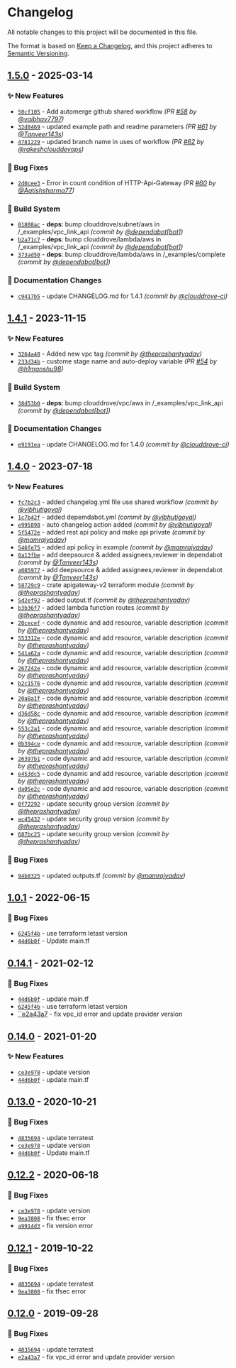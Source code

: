 # Changelog
All notable changes to this project will be documented in this file.

The format is based on [Keep a Changelog](https://keepachangelog.com/en/1.0.0/),
and this project adheres to [Semantic Versioning](https://semver.org/spec/v2.0.0.html).

## [1.5.0] - 2025-03-14
### :sparkles: New Features
- [`50cf105`](https://github.com/clouddrove/terraform-aws-api-gateway/commit/50cf1051642fb29642d227d51256c37ab8fb4fc6) - Add automerge github shared workflow *(PR [#58](https://github.com/clouddrove/terraform-aws-api-gateway/pull/58) by [@vaibhav7797](https://github.com/vaibhav7797))*
- [`32d8469`](https://github.com/clouddrove/terraform-aws-api-gateway/commit/32d8469e8a30aff35159a5e3e31107eb8bc37df1) - updated example path and readme parameters *(PR [#61](https://github.com/clouddrove/terraform-aws-api-gateway/pull/61) by [@Tanveer143s](https://github.com/Tanveer143s))*
- [`4781229`](https://github.com/clouddrove/terraform-aws-api-gateway/commit/47812297ac350d8d17f77574adcfe49eadb193b7) - updated branch name in uses of workflow *(PR [#62](https://github.com/clouddrove/terraform-aws-api-gateway/pull/62) by [@rakeshclouddevops](https://github.com/rakeshclouddevops))*

### :bug: Bug Fixes
- [`2d0cee3`](https://github.com/clouddrove/terraform-aws-api-gateway/commit/2d0cee303784cc3168a3365bd5ca8ff9b37343de) - Error in count condition of HTTP-Api-Gateway *(PR [#60](https://github.com/clouddrove/terraform-aws-api-gateway/pull/60) by [@Aatishsharma77](https://github.com/Aatishsharma77))*

### :construction_worker: Build System
- [`01808ac`](https://github.com/clouddrove/terraform-aws-api-gateway/commit/01808acac8afbcf52a156ce5f0125225d419c9ba) - **deps**: bump clouddrove/subnet/aws in /_examples/vpc_link_api *(commit by [@dependabot[bot]](https://github.com/apps/dependabot))*
- [`b2a71c7`](https://github.com/clouddrove/terraform-aws-api-gateway/commit/b2a71c724381371d19f028447ee16529c0c906ed) - **deps**: bump clouddrove/lambda/aws in /_examples/vpc_link_api *(commit by [@dependabot[bot]](https://github.com/apps/dependabot))*
- [`373ad50`](https://github.com/clouddrove/terraform-aws-api-gateway/commit/373ad50f02bac6a35effaa844b65c862a5220b49) - **deps**: bump clouddrove/lambda/aws in /_examples/complete *(commit by [@dependabot[bot]](https://github.com/apps/dependabot))*

### :memo: Documentation Changes
- [`c9417b5`](https://github.com/clouddrove/terraform-aws-api-gateway/commit/c9417b5e9985d7b9eab1a9ceeef1135b7be350a9) - update CHANGELOG.md for 1.4.1 *(commit by [@clouddrove-ci](https://github.com/clouddrove-ci))*


## [1.4.1] - 2023-11-15
### :sparkles: New Features
- [`3264a48`](https://github.com/clouddrove/terraform-aws-api-gateway/commit/3264a489ebdf1664dfcfb101777eb28a5b7c5d50) - Added new vpc tag *(commit by [@theprashantyadav](https://github.com/theprashantyadav))*
- [`233d34b`](https://github.com/clouddrove/terraform-aws-api-gateway/commit/233d34bb997fe4cc561ec80bc1a383f27a796992) - custome stage name and auto-deploy variable *(PR [#54](https://github.com/clouddrove/terraform-aws-api-gateway/pull/54) by [@h1manshu98](https://github.com/h1manshu98))*

### :construction_worker: Build System
- [`38d53b0`](https://github.com/clouddrove/terraform-aws-api-gateway/commit/38d53b0e1361bc77c09aaca8895cedfdb369651a) - **deps**: bump clouddrove/vpc/aws in /_examples/vpc_link_api *(commit by [@dependabot[bot]](https://github.com/apps/dependabot))*

### :memo: Documentation Changes
- [`e9191ea`](https://github.com/clouddrove/terraform-aws-api-gateway/commit/e9191ea607d6d0bba54ad64adf3926d57c75af88) - update CHANGELOG.md for 1.4.0 *(commit by [@clouddrove-ci](https://github.com/clouddrove-ci))*


## [1.4.0] - 2023-07-18
### :sparkles: New Features
- [`fc7b2c3`](https://github.com/clouddrove/terraform-aws-api-gateway/commit/fc7b2c3ecdbe0dd8d92e6078afbc5368ac60930f) - added changelog.yml file use shared workflow *(commit by [@vibhutigoyal](https://github.com/vibhutigoyal))*
- [`1c7b42f`](https://github.com/clouddrove/terraform-aws-api-gateway/commit/1c7b42fd7e5777e35cfdc99de3f1e0c18db2ad9c) - added depemdabot.yml *(commit by [@vibhutigoyal](https://github.com/vibhutigoyal))*
- [`e995898`](https://github.com/clouddrove/terraform-aws-api-gateway/commit/e995898e6f784868160c8f6f7c2589ac1232aa37) - auto changelog action added *(commit by [@vibhutigoyal](https://github.com/vibhutigoyal))*
- [`5f5472e`](https://github.com/clouddrove/terraform-aws-api-gateway/commit/5f5472e8c5b231de8c21a606f016857abd9a70c7) - added rest api policy and make api private *(commit by [@mamrajyadav](https://github.com/mamrajyadav))*
- [`546fe75`](https://github.com/clouddrove/terraform-aws-api-gateway/commit/546fe756d1709e8b4502f74f0f089ab3ea5b012b) - added api policy in example *(commit by [@mamrajyadav](https://github.com/mamrajyadav))*
- [`0a13fbe`](https://github.com/clouddrove/terraform-aws-api-gateway/commit/0a13fbe0d48fc2df28d302a557b7f6b11d2cc4ac) - add deepsource & added assignees,reviewer in dependabot *(commit by [@Tanveer143s](https://github.com/Tanveer143s))*
- [`a085977`](https://github.com/clouddrove/terraform-aws-api-gateway/commit/a085977168f8013f48c09b5235fd3f5a55ad5439) - add deepsource & added assignees,reviewer in dependabot *(commit by [@Tanveer143s](https://github.com/Tanveer143s))*
- [`58729c9`](https://github.com/clouddrove/terraform-aws-api-gateway/commit/58729c96baa75b7c87da843b41dc3931a6245bc7) - crate apigateway-v2 terraform module *(commit by [@theprashantyadav](https://github.com/theprashantyadav))*
- [`5d2ef92`](https://github.com/clouddrove/terraform-aws-api-gateway/commit/5d2ef92e1a19245847519066d42879c62a90fa17) - added output.tf *(commit by [@theprashantyadav](https://github.com/theprashantyadav))*
- [`b3b36f7`](https://github.com/clouddrove/terraform-aws-api-gateway/commit/b3b36f7b78ee35471fe089557e2a59cfa0338563) - added lambda function routes *(commit by [@theprashantyadav](https://github.com/theprashantyadav))*
- [`20cecef`](https://github.com/clouddrove/terraform-aws-api-gateway/commit/20cecef6798dbfa3d634996b8f57a7f1e287b3f0) - code dynamic and add resource, variable description *(commit by [@theprashantyadav](https://github.com/theprashantyadav))*
- [`553312e`](https://github.com/clouddrove/terraform-aws-api-gateway/commit/553312e5240250806b38197bf908239080ec5cd4) - code dynamic and add resource, variable description *(commit by [@theprashantyadav](https://github.com/theprashantyadav))*
- [`541a62a`](https://github.com/clouddrove/terraform-aws-api-gateway/commit/541a62af3f7a030f8f6dff0bba2afff3b6096965) - code dynamic and add resource, variable description *(commit by [@theprashantyadav](https://github.com/theprashantyadav))*
- [`267242e`](https://github.com/clouddrove/terraform-aws-api-gateway/commit/267242e02762f99f171aec272ed26c5cf53e269b) - code dynamic and add resource, variable description *(commit by [@theprashantyadav](https://github.com/theprashantyadav))*
- [`b2c1576`](https://github.com/clouddrove/terraform-aws-api-gateway/commit/b2c1576be72322f3fd3e599d405007d8b3343b25) - code dynamic and add resource, variable description *(commit by [@theprashantyadav](https://github.com/theprashantyadav))*
- [`20a8a1f`](https://github.com/clouddrove/terraform-aws-api-gateway/commit/20a8a1f14ee685b3b9f4233105dd12e0ee94654d) - code dynamic and add resource, variable description *(commit by [@theprashantyadav](https://github.com/theprashantyadav))*
- [`d36d58c`](https://github.com/clouddrove/terraform-aws-api-gateway/commit/d36d58ce68967ff6e65515ecdd433cfe2b326b42) - code dynamic and add resource, variable description *(commit by [@theprashantyadav](https://github.com/theprashantyadav))*
- [`553c2a1`](https://github.com/clouddrove/terraform-aws-api-gateway/commit/553c2a1a7211426c34f06ea22b13e92b16f5477a) - code dynamic and add resource, variable description *(commit by [@theprashantyadav](https://github.com/theprashantyadav))*
- [`0b394ce`](https://github.com/clouddrove/terraform-aws-api-gateway/commit/0b394ce106837038d79663a4e337f0528cc029f9) - code dynamic and add resource, variable description *(commit by [@theprashantyadav](https://github.com/theprashantyadav))*
- [`26397b1`](https://github.com/clouddrove/terraform-aws-api-gateway/commit/26397b1c2370d056795f180f5517c407e9b57202) - code dynamic and add resource, variable description *(commit by [@theprashantyadav](https://github.com/theprashantyadav))*
- [`e453dc5`](https://github.com/clouddrove/terraform-aws-api-gateway/commit/e453dc5b00db9efafdb30b6e20ae843e4fb25794) - code dynamic and add resource, variable description *(commit by [@theprashantyadav](https://github.com/theprashantyadav))*
- [`da05e2c`](https://github.com/clouddrove/terraform-aws-api-gateway/commit/da05e2cea4a25d582c51c5be41a24301f245d430) - code dynamic and add resource, variable description *(commit by [@theprashantyadav](https://github.com/theprashantyadav))*
- [`0f72292`](https://github.com/clouddrove/terraform-aws-api-gateway/commit/0f72292f3a6084bfa317082396ed6ed8e0dd71f2) - update security group version *(commit by [@theprashantyadav](https://github.com/theprashantyadav))*
- [`ac45432`](https://github.com/clouddrove/terraform-aws-api-gateway/commit/ac4543227af68196f2ddaf4623be242dc2fa7879) - update security group version *(commit by [@theprashantyadav](https://github.com/theprashantyadav))*
- [`687bc25`](https://github.com/clouddrove/terraform-aws-api-gateway/commit/687bc25bf8a7dcec5e680a4e3160ba90e1c7d468) - update security group version *(commit by [@theprashantyadav](https://github.com/theprashantyadav))*

### :bug: Bug Fixes
- [`94b8325`](https://github.com/clouddrove/terraform-aws-api-gateway/commit/94b83252956581f636b0ea3bcef7eb17c36d77aa) - updated outputs.tf *(commit by [@mamrajyadav](https://github.com/mamrajyadav))*


## [1.0.1] - 2022-06-15
### :bug: Bug Fixes
- [`6245f4b`](https://github.com/clouddrove/terraform-aws-api-gateway/commit/6245f4b6d8706cb609c04d59895417ad71c73f82) - use terraform letast version 
- [`44d6b0f`](https://github.com/clouddrove/terraform-aws-api-gateway/commit/44d6b0f89365480a88d4d3cc66576a37edc99265) - Update main.tf 


## [0.14.1] - 2021-02-12
### :bug: Bug Fixes
- [`44d6b0f`](https://github.com/clouddrove/terraform-aws-api-gateway/commit/44d6b0f89365480a88d4d3cc66576a37edc99265) - update main.tf
- [`6245f4b`](https://github.com/clouddrove/terraform-aws-api-gateway/commit/6245f4b6d8706cb609c04d59895417ad71c73f82) - use terraform letast version 
- [``e2a43a7](https://github.com/clouddrove/terraform-aws-api-gateway/commit/e2a43a781654347c1cbe2c8b1e37c935e9092c82) - fix vpc_id error and update provider version 

## [0.14.0] - 2021-01-20
### :sparkles: New Features
- [`ce3e978`](https://github.com/clouddrove/terraform-aws-api-gateway/commit/ce3e9782f7a0e774b4a9be1b30eee0d91bccbf3a) - update version
- [`44d6b0f`](https://github.com/clouddrove/terraform-aws-api-gateway/commit/44d6b0f89365480a88d4d3cc66576a37edc99265) - update main.tf

## [0.13.0] - 2020-10-21
### :bug: Bug Fixes
- [`4835694`](https://github.com/clouddrove/terraform-aws-api-gateway/commit/48356946a9fefdccc4e721e3b4810fbb9a633e4b) - update terratest 
- [`ce3e978`](https://github.com/clouddrove/terraform-aws-api-gateway/commit/ce3e9782f7a0e774b4a9be1b30eee0d91bccbf3a) - update version 
- [`44d6b0f`](https://github.com/clouddrove/terraform-aws-api-gateway/commit/44d6b0f89365480a88d4d3cc66576a37edc99265) - Update main.tf 

## [0.12.2] - 2020-06-18
### :bug: Bug Fixes
- [`ce3e978`](https://github.com/clouddrove/terraform-aws-api-gateway/commit/ce3e9782f7a0e774b4a9be1b30eee0d91bccbf3a) - update version 
- [`9ea3808`](https://github.com/clouddrove/terraform-aws-api-gateway/commit/9ea380849e5384be78050ccdafe7bf3eac059ae6) - fix tfsec error
- [`a9914d3`](https://github.com/clouddrove/terraform-aws-api-gateway/commit/a9914d355f9c487a63f4f65f4d504e7ff9fe2420) - fix version error


## [0.12.1] - 2019-10-22
### :bug: Bug Fixes
- [`4835694`](https://github.com/clouddrove/terraform-aws-api-gateway/commit/48356946a9fefdccc4e721e3b4810fbb9a633e4b) - update terratest
- [`9ea3808`](https://github.com/clouddrove/terraform-aws-api-gateway/commit/9ea380849e5384be78050ccdafe7bf3eac059ae6) - fix tfsec error 

## [0.12.0] - 2019-09-28
### :bug: Bug Fixes
- [`4835694`](https://github.com/clouddrove/terraform-aws-api-gateway/commit/48356946a9fefdccc4e721e3b4810fbb9a633e4b) - update terratest
- [`e2a43a7`](https://github.com/clouddrove/terraform-aws-api-gateway/commit/e2a43a781654347c1cbe2c8b1e37c935e9092c82) - fix vpc_id error and update provider version 



[0.15.0]: https://github.com/clouddrove/terraform-aws-api-gateway/tree/0.15.0
[0.12.0]: https://github.com/clouddrove/terraform-aws-api-gateway/tree/0.12.0
[0.12.1]: https://github.com/clouddrove/terraform-aws-api-gateway/tree/0.12.1
[0.12.2]: https://github.com/clouddrove/terraform-aws-api-gateway/tree/0.12.2
[0.13.0]: https://github.com/clouddrove/terraform-aws-api-gateway/tree/0.13.0
[0.14.0]: https://github.com/clouddrove/terraform-aws-api-gateway/tree/0.14.0
[0.14.1]: https://github.com/clouddrove/terraform-aws-api-gateway/tree/0.14.1
[1.0.1]: https://github.com/clouddrove/terraform-aws-api-gateway/tree/1.0.1

[1.4.0]: https://github.com/clouddrove/terraform-aws-api-gateway/compare/1.0.1...1.4.0
[1.4.1]: https://github.com/clouddrove/terraform-aws-api-gateway/compare/1.4.0...1.4.1
[1.5.0]: https://github.com/clouddrove/terraform-aws-api-gateway/compare/1.4.1...1.5.0
